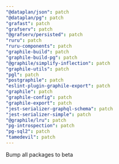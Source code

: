```yaml
---
"@dataplan/json": patch
"@dataplan/pg": patch
"grafast": patch
"grafserv": patch
"@grafserv/persisted": patch
"ruru": patch
"ruru-components": patch
"graphile-build": patch
"graphile-build-pg": patch
"@graphile/simplify-inflection": patch
"graphile-utils": patch
"pgl": patch
"postgraphile": patch
"eslint-plugin-graphile-export": patch
"graphile": patch
"graphile-config": patch
"graphile-export": patch
"jest-serializer-graphql-schema": patch
"jest-serializer-simple": patch
"@graphile/lru": patch
"pg-introspection": patch
"pg-sql2": patch
"tamedevil": patch
---
```


Bump all packages to beta
